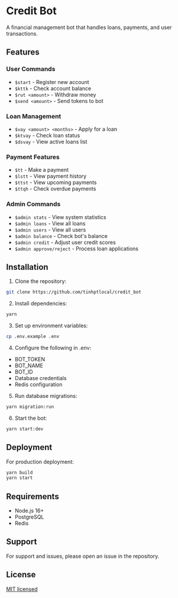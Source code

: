 # Credit Bot

A financial management bot that handles loans, payments, and user transactions.

## Features

### User Commands

- `$start` - Register new account
- `$kttk` - Check account balance
- `$rut <amount>` - Withdraw money
- `$send <amount>` - Send tokens to bot

### Loan Management

- `$vay <amount> <months>` - Apply for a loan
- `$ktvay` - Check loan status
- `$dsvay` - View active loans list

### Payment Features

- `$tt` - Make a payment
- `$lstt` - View payment history
- `$ttst` - View upcoming payments
- `$ttqh` - Check overdue payments

### Admin Commands

- `$admin stats` - View system statistics
- `$admin loans` - View all loans
- `$admin users` - View all users
- `$admin balance` - Check bot's balance
- `$admin credit` - Adjust user credit scores
- `$admin approve/reject` - Process loan applications

## Installation

1. Clone the repository:

```bash
git clone https://github.com/tinhptlocal/credit_bot
```

2. Install dependencies:

```bash
yarn
```

3. Set up environment variables:

```bash
cp .env.example .env
```

4. Configure the following in .env:

- BOT_TOKEN
- BOT_NAME
- BOT_ID
- Database credentials
- Redis configuration

5. Run database migrations:

```bash
yarn migration:run
```

6. Start the bot:

```bash
yarn start:dev
```

## Deployment

For production deployment:

```bash
yarn build
yarn start
```

## Requirements

- Node.js 16+
- PostgreSQL
- Redis

## Support

For support and issues, please open an issue in the repository.

## License

[MIT licensed](LICENSE)
